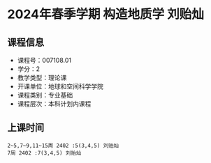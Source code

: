 # 2024年春季学期 构造地质学 刘贻灿






## 课程信息

- 课程号：007108.01
- 学分：2
- 教学类型：理论课
- 开课单位：地球和空间科学学院
- 课程类别：专业基础
- 课程层次：本科计划内课程

## 上课时间

```
2~5,7~9,11~15周 2402 :5(3,4,5) 刘贻灿
7周 2402 :7(3,4,5) 刘贻灿
```


